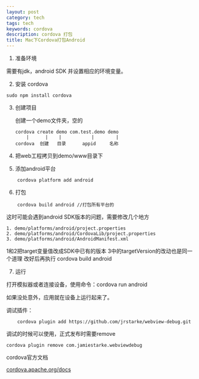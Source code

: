 ```yaml
---
layout: post
category: tech
tags: tech
keywords: cordova
description: cordova 打包
title: Mac下Cordova打包Android
---
```


1. 准备环境

需要有jdk，android SDK
并设置相应的环境变量。

2. 安装 cordova

```
sudo npm install cordova
```

3. 创建项目

	创建一个demo文件夹，空的

	```
	cordova create demo com.test.demo demo
		|	   |	|			|		 |
	cordova  创建   目录      appid		名称
	```

4. 把web工程拷贝到demo/www目录下

5. 添加android平台

```
	cordova platform add android
```

6. 打包

```
	cordova build android //打包所有平台的
```
这时可能会遇到android SDK版本的问题，需要修改几个地方

	1. demo/platforms/android/project.properties
	2. demo/platforms/android/CordovaLib/project.properties
	3. demo/platforms/android/AndroidManifest.xml

1和2把target变量值改成SDK中已有的版本
3中的targetVersion的改动也是同一个道理
改好后再执行 cordova build android

7. 运行

打开模拟器或者连接设备，使用命令：cordova run android

如果没处意外，应用就在设备上运行起来了。

调试插件：

```
	cordova plugin add https://github.com/jrstarke/webview-debug.git
```

调试的时候可以使用，正式发布时需要remove

```
cordova plugin remove com.jamiestarke.webviewdebug
```

cordova官方文档

[cordova.apache.org/docs](http://cordova.apache.org/docs)




